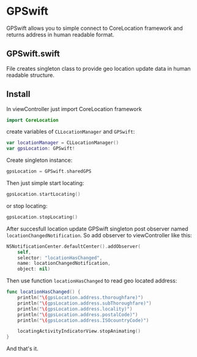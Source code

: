 # GPSwift

GPSwift allows you to simple connect to CoreLocation framework and returns address in human readable format.

## GPSwift.swift

File creates singleton class to provide geo location update data in human readable structure.

## Install

In viewController just import CoreLocation framework

``` swift
import CoreLocation
```

create variables of `CLLocationManager` and `GPSwift`:

``` swift
var locationManager = CLLocationManager()
var gpsLocation: GPSwift!
```

Create singleton instance:

``` swift
gpsLocation = GPSwift.sharedGPS
```

Then just simple start locating:

``` swift
gpsLocation.startLocating()
```

or stop locating:

``` swift
gpsLocation.stopLocating()
```

After succesfull location update GPSwift singleton post observer named `locationChangedNotification`. So add observer to viewController like this:

``` swift
NSNotificationCenter.defaultCenter().addObserver(
    self,
    selector: "locationHasChanged",
    name: locationChangedNotification,
    object: nil)
```

Then use function `locationHasChanged` to read geo located address:

``` swift
func locationHasChanged() {
    println("\(gpsLocation.address.thoroughfare)")
    println("\(gpsLocation.address.subThoroughfare)")
    println("\(gpsLocation.address.locality)")
    println("\(gpsLocation.address.postalCode)")
    println("\(gpsLocation.address.ISOcountryCode)")

    locatingActivityIndicatorView.stopAnimating()
}
```

And that's it.